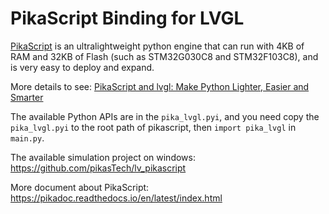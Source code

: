 # PikaScript Binding for LVGL

[PikaScript](https://github.com/pikasTech/pikascript) is an ultralightweight python engine that can run with 4KB of RAM and 32KB of Flash (such as STM32G030C8 and STM32F103C8), and is very easy to deploy and expand.

More details to see: [PikaScript and lvgl: Make Python Lighter, Easier and Smarter](https://blog.lvgl.io/2022-08-24/pikascript-and-lvgl)

The available Python APIs are in the `pika_lvgl.pyi`, and you need copy the `pika_lvgl.pyi` to the root path of pikascript, then `import pika_lvgl` in `main.py`.

The available simulation project on windows:  https://github.com/pikasTech/lv_pikascript

More document about PikaScript: https://pikadoc.readthedocs.io/en/latest/index.html

